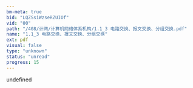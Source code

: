 ```yaml
---
bm-meta: true
bid: "LQZSsiWzseRZUIOf"
vid: "00"
path: "/408/计网/计算机网络体系机构/1.1_3 电路交换、报文交换、分组交换.pdf"
name: "1.1_3 电路交换、报文交换、分组交换"
ext: pdf
visual: false
type: "unknown"
status: "unread"
progress: 15
---
```

undefined